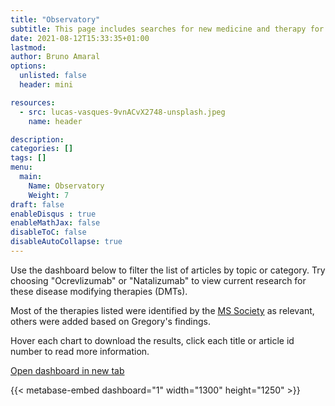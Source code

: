 ```yaml
---
title: "Observatory"
subtitle: This page includes searches for new medicine and therapy for Multiple Sclerosis.
date: 2021-08-12T15:33:35+01:00
lastmod: 
author: Bruno Amaral
options:
  unlisted: false
  header: mini

resources:
  - src: lucas-vasques-9vnACvX2748-unsplash.jpeg
    name: header

description: 
categories: []
tags: []
menu:
  main:
    Name: Observatory
    Weight: 7
draft: false
enableDisqus : true
enableMathJax: false
disableToC: false
disableAutoCollapse: true
---
```


Use the dashboard below to filter the list of articles by topic or category. Try choosing "Ocrevlizumab" or "Natalizumab" to view current research for these disease modifying therapies (DMTs).

Most of the therapies listed were identified by the [MS Society](https://www.mssociety.org.uk/research/explore-our-research/emerging-research-and-treatments/explore-treatments-in-trials) as relevant, others were added based on Gregory's findings. 

Hover each chart to download the results, click each title or article id number to read more information.

<a href="https://metabase.gregory-ms.com/public/dashboard/39cbe602-4d42-46af-bfe4-0de04ef5e5f9" target="_blank">Open dashboard in new tab</a>

{{< metabase-embed dashboard="1" width="1300" height="1250" >}}